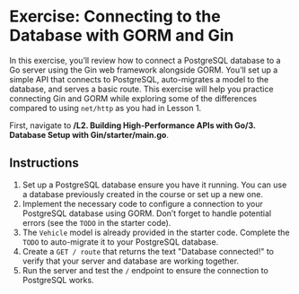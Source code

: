 # Exercise: Connecting to the Database with GORM and Gin

In this exercise, you’ll review how to connect a PostgreSQL database to a Go server using the Gin web framework alongside GORM. You’ll set up a simple API that connects to PostgreSQL, auto-migrates a model to the database, and serves a basic route. This exercise will help you practice connecting Gin and GORM while exploring some of the differences compared to using `net/http` as you had in Lesson 1.

First, navigate to **/L2. Building High-Performance APIs with Go/3. Database Setup with Gin/starter/main.go**.

## Instructions

1. Set up a PostgreSQL database ensure you have it running. You can use a database previously created in the course or set up a new one.
2. Implement the necessary code to configure a connection to your PostgreSQL database using GORM. Don’t forget to handle potential errors (see the `TODO` in the starter code).
3. The `Vehicle` model is already provided in the starter code. Complete the `TODO` to auto-migrate it to your PostgreSQL database.
4. Create a `GET / route` that returns the text "Database connected!" to verify that your server and database are working together.
5. Run the server and test the `/` endpoint to ensure the connection to PostgreSQL works.
